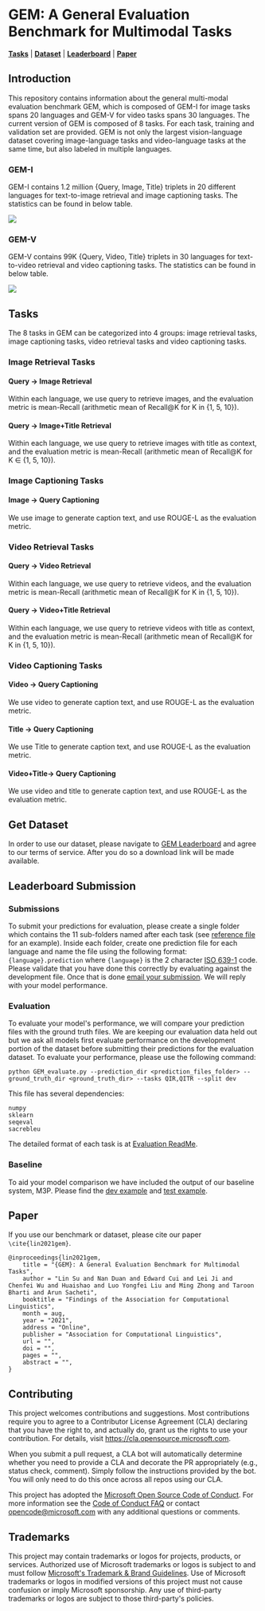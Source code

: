 # GEM: A General Evaluation Benchmark for Multimodal Tasks
[**Tasks**](#tasks) |
[**Dataset**](#get-dataset) |
[**Leaderboard**](https://fuzzy-robot-fa0b9e30.pages.github.io/) |
[**Paper**](TBD)

## Introduction
This repository contains information about the general multi-modal evaluation benchmark GEM, which is composed of GEM-I for image tasks spans 20 languages and GEM-V for video tasks spans 30 languages.
The current version of GEM is composed of 8 tasks. For each task, training and validation set are provided. GEM is not only the largest vision-language dataset covering image-language tasks and video-language tasks at the same time, but also labeled in multiple languages.

### GEM-I
GEM-I contains 1.2 million {Query, Image, Title} triplets in 20 different languages for text-to-image retrieval and image captioning tasks. The statistics can be found in below table.


![](./img/GEM-I.PNG)


### GEM-V
GEM-V contains 99K {Query, Video, Title} triplets in 30 languages for text-to-video retrieval and video captioning tasks. The statistics can be found in below table.

![](./img/GEM-V.PNG)


## Tasks
The 8 tasks in GEM can be categorized into 4 groups: image retrieval tasks, image captioning tasks, video retrieval tasks and video captioning tasks.

### Image Retrieval Tasks

#### Query -> Image Retrieval
Within each language, we use query to retrieve images, and the evaluation metric is mean-Recall (arithmetic mean of Recall@K for K in {1, 5, 10}).

#### Query -> Image+Title Retrieval
Within each language, we use query to retrieve images with title as context, and the evaluation metric is mean-Recall (arithmetic mean of Recall@K for K ∈ {1, 5, 10}).

### Image Captioning Tasks

#### Image -> Query Captioning
We use image to generate caption text, and use ROUGE-L as the evaluation metric.


### Video Retrieval Tasks

#### Query -> Video Retrieval
Within each language, we use query to retrieve videos, and the evaluation metric is mean-Recall (arithmetic mean of Recall@K for K in {1, 5, 10}).

#### Query -> Video+Title Retrieval
Within each language, we use query to retrieve videos with title as context, and the evaluation metric is mean-Recall (arithmetic mean of Recall@K for K in {1, 5, 10}).

### Video Captioning Tasks

#### Video -> Query Captioning
We use video to generate caption text, and use ROUGE-L as the evaluation metric.

#### Title -> Query Captioning
We use Title to generate caption text, and use ROUGE-L as the evaluation metric.

#### Video+Title-> Query Captioning
We use video and title to generate caption text, and use ROUGE-L as the evaluation metric.

## Get Dataset
In order to use our dataset, please navigate to [GEM Leaderboard](https://fuzzy-robot-fa0b9e30.pages.github.io/) and agree to our terms of service. After you do so a download link will be made available.

## Leaderboard Submission
### Submissions
To submit your predictions for evaluation, please create a single folder which contains the 11 sub-folders named after each task (see [reference file](evaluation/M3P_prediction_on_GEM_test) for an example). 
Inside each folder, create one prediction file for each language and name the file using the following format: `{language}.prediction` where `{language}` is the 2 character [ISO 639-1](https://en.wikipedia.org/wiki/List_of_ISO_639-1_codes) code.
Please validate that you have done this correctly by evaluating against the development file. Once that is done <a href='GEM-team@microsoft.com'>email your submission</a>. We will reply with your model performance.

### Evaluation
To evaluate your model's performance, we will compare your prediction files with the ground truth files.
We are keeping our evaluation data held out but we ask all models first evaluate performance on the development portion of the dataset before submitting their predictions for the evaluation dataset.
To evaluate your performance, please use the following command: 
```
python GEM_evaluate.py --prediction_dir <prediction_files_folder> --ground_truth_dir <ground_truth_dir> --tasks QIR,QITR --split dev 
```

This file has several dependencies:
```
numpy
sklearn
seqeval
sacrebleu
```

The detailed format of each task is at [Evaluation ReadMe](./evaluation/README.md).
### Baseline
To aid your model comparison we have included the output of our baseline system, M3P.  Please find the [dev example](evaluation/M3P_prediction_on_GEM_dev) and [test example](evaluation/M3P_prediction_on_GEM_test).
## Paper
If you use our benchmark or dataset, please cite our paper `\cite{lin2021gem}`.
```
@inproceedings{lin2021gem,
    title = "{GEM}: A General Evaluation Benchmark for Multimodal Tasks",
    author = "Lin Su and Nan Duan and Edward Cui and Lei Ji and Chenfei Wu and Huaishao and Luo Yongfei Liu and Ming Zhong and Taroon Bharti and Arun Sacheti",
    booktitle = "Findings of the Association for Computational Linguistics",
    month = aug,
    year = "2021",
    address = "Online",
    publisher = "Association for Computational Linguistics",
    url = "",
    doi = "",
    pages = "",
    abstract = "",
}
```

## Contributing

This project welcomes contributions and suggestions.  Most contributions require you to agree to a
Contributor License Agreement (CLA) declaring that you have the right to, and actually do, grant us
the rights to use your contribution. For details, visit https://cla.opensource.microsoft.com.

When you submit a pull request, a CLA bot will automatically determine whether you need to provide
a CLA and decorate the PR appropriately (e.g., status check, comment). Simply follow the instructions
provided by the bot. You will only need to do this once across all repos using our CLA.

This project has adopted the [Microsoft Open Source Code of Conduct](https://opensource.microsoft.com/codeofconduct/).
For more information see the [Code of Conduct FAQ](https://opensource.microsoft.com/codeofconduct/faq/) or
contact [opencode@microsoft.com](mailto:opencode@microsoft.com) with any additional questions or comments.

## Trademarks

This project may contain trademarks or logos for projects, products, or services. Authorized use of Microsoft 
trademarks or logos is subject to and must follow 
[Microsoft's Trademark & Brand Guidelines](https://www.microsoft.com/en-us/legal/intellectualproperty/trademarks/usage/general).
Use of Microsoft trademarks or logos in modified versions of this project must not cause confusion or imply Microsoft sponsorship.
Any use of third-party trademarks or logos are subject to those third-party's policies.
